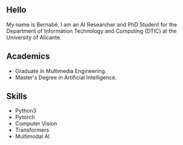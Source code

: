 ## Hello            

My name is Bernabé, I am an AI Researcher and PhD Student for the Department of Information Technology and Computing (DTIC) at the University of Alicante.

## Academics
* Graduate in Multimedia Engineering.
* Master's Degree in Artificial Intelligence.
  
## Skills   

* Python3
* Pytorch
* Computer Vision
* Transformers
* Multimodal AI
